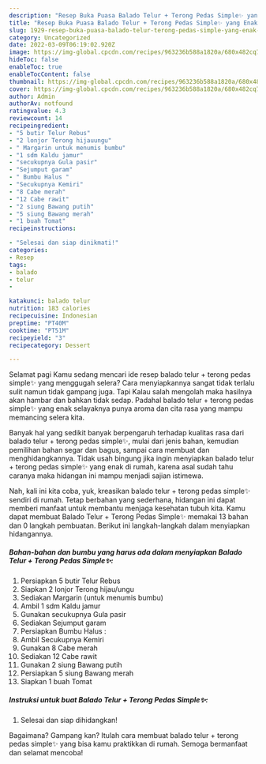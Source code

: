 ```yaml
---
description: "Resep Buka Puasa Balado Telur + Terong Pedas Simple✨ yang Enak Banget"
title: "Resep Buka Puasa Balado Telur + Terong Pedas Simple✨ yang Enak Banget"
slug: 1929-resep-buka-puasa-balado-telur-terong-pedas-simple-yang-enak-banget
category: Uncategorized
date: 2022-03-09T06:19:02.920Z
image: https://img-global.cpcdn.com/recipes/963236b588a1820a/680x482cq70/balado-telur-terong-pedas-simple-foto-resep-utama.jpg
hideToc: false
enableToc: true
enableTocContent: false
thumbnail: https://img-global.cpcdn.com/recipes/963236b588a1820a/680x482cq70/balado-telur-terong-pedas-simple-foto-resep-utama.jpg
cover: https://img-global.cpcdn.com/recipes/963236b588a1820a/680x482cq70/balado-telur-terong-pedas-simple-foto-resep-utama.jpg
author: Admin
authorAv: notfound
ratingvalue: 4.3
reviewcount: 14
recipeingredient:
- "5 butir Telur Rebus"
- "2 lonjor Terong hijauungu"
- " Margarin untuk menumis bumbu"
- "1 sdm Kaldu jamur"
- "secukupnya Gula pasir"
- "Sejumput garam"
- " Bumbu Halus "
- "Secukupnya Kemiri"
- "8 Cabe merah"
- "12 Cabe rawit"
- "2 siung Bawang putih"
- "5 siung Bawang merah"
- "1 buah Tomat"
recipeinstructions:

- "Selesai dan siap dinikmati!"
categories:
- Resep
tags:
- balado
- telur
- 

katakunci: balado telur  
nutrition: 183 calories
recipecuisine: Indonesian
preptime: "PT40M"
cooktime: "PT51M"
recipeyield: "3"
recipecategory: Dessert

---
```



Selamat pagi Kamu sedang mencari ide resep balado telur + terong pedas simple✨ yang menggugah selera? Cara menyiapkannya sangat tidak terlalu sulit namun tidak gampang juga. Tapi Kalau salah mengolah maka hasilnya akan hambar dan bahkan tidak sedap. Padahal balado telur + terong pedas simple✨ yang enak selayaknya punya aroma dan cita rasa yang mampu memancing selera kita.


Banyak hal yang sedikit banyak berpengaruh terhadap kualitas rasa dari balado telur + terong pedas simple✨, mulai dari jenis bahan, kemudian pemilihan bahan segar dan bagus, sampai cara membuat dan menghidangkannya. Tidak usah bingung jika ingin menyiapkan balado telur + terong pedas simple✨ yang enak di rumah, karena asal sudah tahu caranya maka hidangan ini mampu menjadi sajian istimewa.




Nah, kali ini kita coba, yuk, kreasikan balado telur + terong pedas simple✨ sendiri di rumah. Tetap berbahan yang sederhana, hidangan ini dapat memberi manfaat untuk membantu menjaga kesehatan tubuh kita. Kamu dapat membuat Balado Telur + Terong Pedas Simple✨ memakai 13 bahan dan 0 langkah pembuatan. Berikut ini langkah-langkah dalam menyiapkan hidangannya.

<!--inarticleads1-->

##### Bahan-bahan dan bumbu yang harus ada dalam menyiapkan Balado Telur + Terong Pedas Simple✨:

1. Persiapkan 5 butir Telur Rebus
1. Siapkan 2 lonjor Terong hijau/ungu
1. Sediakan  Margarin (untuk menumis bumbu)
1. Ambil 1 sdm Kaldu jamur
1. Gunakan secukupnya Gula pasir
1. Sediakan Sejumput garam
1. Persiapkan  Bumbu Halus :
1. Ambil Secukupnya Kemiri
1. Gunakan 8 Cabe merah
1. Sediakan 12 Cabe rawit
1. Gunakan 2 siung Bawang putih
1. Persiapkan 5 siung Bawang merah
1. Siapkan 1 buah Tomat




<!--inarticleads2-->

##### Instruksi untuk buat Balado Telur + Terong Pedas Simple✨:


1. Selesai dan siap dihidangkan!



Bagaimana? Gampang kan? Itulah cara membuat balado telur + terong pedas simple✨ yang bisa kamu praktikkan di rumah. Semoga bermanfaat dan selamat mencoba!
